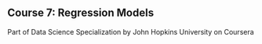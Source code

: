 ## Course 7: Regression Models
Part of Data Science Specialization by John Hopkins University on Coursera
